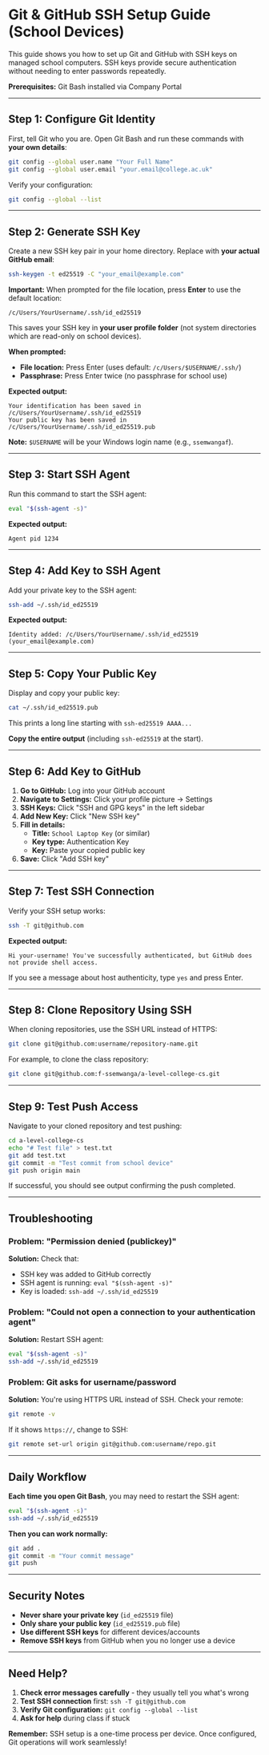 # Git & GitHub SSH Setup Guide (School Devices)

This guide shows you how to set up Git and GitHub with SSH keys on managed school computers. SSH keys provide secure authentication without needing to enter passwords repeatedly.

**Prerequisites:** Git Bash installed via Company Portal

---

## Step 1: Configure Git Identity

First, tell Git who you are. Open Git Bash and run these commands with **your own details**:

```bash
git config --global user.name "Your Full Name"
git config --global user.email "your.email@college.ac.uk"
```

Verify your configuration:
```bash
git config --global --list
```

---

## Step 2: Generate SSH Key

Create a new SSH key pair in your home directory. Replace with **your actual GitHub email**:

```bash
ssh-keygen -t ed25519 -C "your_email@example.com"
```

**Important:** When prompted for the file location, press **Enter** to use the default location:
```
/c/Users/YourUsername/.ssh/id_ed25519
```

This saves your SSH key in **your user profile folder** (not system directories which are read-only on school devices).

**When prompted:**
- **File location:** Press Enter (uses default: `/c/Users/$USERNAME/.ssh/`)
- **Passphrase:** Press Enter twice (no passphrase for school use)

**Expected output:**
```
Your identification has been saved in /c/Users/YourUsername/.ssh/id_ed25519
Your public key has been saved in /c/Users/YourUsername/.ssh/id_ed25519.pub
```

**Note:** `$USERNAME` will be your Windows login name (e.g., `ssemwangaf`).

---

## Step 3: Start SSH Agent

Run this command to start the SSH agent:

```bash
eval "$(ssh-agent -s)"
```

**Expected output:**
```
Agent pid 1234
```

---

## Step 4: Add Key to SSH Agent

Add your private key to the SSH agent:

```bash
ssh-add ~/.ssh/id_ed25519
```

**Expected output:**
```
Identity added: /c/Users/YourUsername/.ssh/id_ed25519 (your_email@example.com)
```

---

## Step 5: Copy Your Public Key

Display and copy your public key:

```bash
cat ~/.ssh/id_ed25519.pub
```

This prints a long line starting with `ssh-ed25519 AAAA...`

**Copy the entire output** (including `ssh-ed25519` at the start).

---

## Step 6: Add Key to GitHub

1. **Go to GitHub:** Log into your GitHub account
2. **Navigate to Settings:** Click your profile picture → Settings
3. **SSH Keys:** Click "SSH and GPG keys" in the left sidebar
4. **Add New Key:** Click "New SSH key"
5. **Fill in details:**
   - **Title:** `School Laptop Key` (or similar)
   - **Key type:** Authentication Key
   - **Key:** Paste your copied public key
6. **Save:** Click "Add SSH key"

---

## Step 7: Test SSH Connection

Verify your SSH setup works:

```bash
ssh -T git@github.com
```

**Expected output:**
```
Hi your-username! You've successfully authenticated, but GitHub does not provide shell access.
```

If you see a message about host authenticity, type `yes` and press Enter.

---

## Step 8: Clone Repository Using SSH

When cloning repositories, use the SSH URL instead of HTTPS:

```bash
git clone git@github.com:username/repository-name.git
```

For example, to clone the class repository:
```bash
git clone git@github.com:f-ssemwanga/a-level-college-cs.git
```

---

## Step 9: Test Push Access

Navigate to your cloned repository and test pushing:

```bash
cd a-level-college-cs
echo "# Test file" > test.txt
git add test.txt
git commit -m "Test commit from school device"
git push origin main
```

If successful, you should see output confirming the push completed.

---

## Troubleshooting

### Problem: "Permission denied (publickey)"
**Solution:** Check that:
- SSH key was added to GitHub correctly
- SSH agent is running: `eval "$(ssh-agent -s)"`
- Key is loaded: `ssh-add ~/.ssh/id_ed25519`

### Problem: "Could not open a connection to your authentication agent"
**Solution:** Restart SSH agent:
```bash
eval "$(ssh-agent -s)"
ssh-add ~/.ssh/id_ed25519
```

### Problem: Git asks for username/password
**Solution:** You're using HTTPS URL instead of SSH. Check your remote:
```bash
git remote -v
```
If it shows `https://`, change to SSH:
```bash
git remote set-url origin git@github.com:username/repo.git
```

---

## Daily Workflow

**Each time you open Git Bash**, you may need to restart the SSH agent:

```bash
eval "$(ssh-agent -s)"
ssh-add ~/.ssh/id_ed25519
```

**Then you can work normally:**
```bash
git add .
git commit -m "Your commit message"
git push
```

---

## Security Notes

- **Never share your private key** (`id_ed25519` file)
- **Only share your public key** (`id_ed25519.pub` file) 
- **Use different SSH keys** for different devices/accounts
- **Remove SSH keys** from GitHub when you no longer use a device

---

## Need Help?

1. **Check error messages carefully** - they usually tell you what's wrong
2. **Test SSH connection** first: `ssh -T git@github.com`
3. **Verify Git configuration:** `git config --global --list`
4. **Ask for help** during class if stuck

**Remember:** SSH setup is a one-time process per device. Once configured, Git operations will work seamlessly!
````